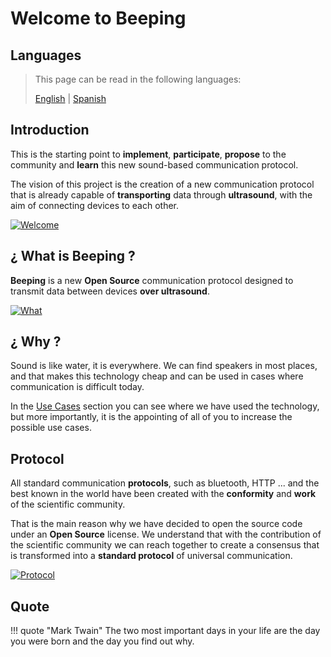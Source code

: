 # Welcome to Beeping

## Languages

> This page can be read in the following languages:
>  
> [English](https://en.beeping.land) | [Spanish](https://es.beeping.land)

## Introduction

This is the starting point to **implement**, **participate**, **propose** to the community and **learn** this new sound-based communication protocol.

The vision of this project is the creation of a new communication protocol that is already capable of **transporting** data through **ultrasound**, with the aim of connecting devices to each other.

[![Welcome](/assets/images/deck/beeping.001.jpeg)](/assets/images/deck/beeping.001.jpeg)

## ¿ What is Beeping ?

**Beeping** is a new **Open Source** communication protocol designed to transmit data between devices **over ultrasound**.

[![What](/assets/images/deck/beeping.003.jpeg)](/assets/images/deck/beeping.003.jpeg)

## ¿ Why ?

Sound is like water, it is everywhere. We can find speakers in most places, and that makes this technology cheap and can be used in cases where communication is difficult today.

In the [Use Cases](use-cases.md) section you can see where we have used the technology, but more importantly, it is the appointing of all of you to increase the possible use cases.

## Protocol

All standard communication **protocols**, such as bluetooth, HTTP ... and the best known in the world have been created with the **conformity** and **work** of the scientific community.

That is the main reason why we have decided to open the source code under an **Open Source** license. We understand that with the contribution of the scientific community we can reach together to create a consensus that is transformed into a **standard protocol** of universal communication.

[![Protocol](/assets/images/deck/beeping.004.jpeg)](/assets/images/deck/beeping.004.jpeg)

## Quote

!!! quote "Mark Twain"
    The two most important days in your life are the day you were born and the day you find out why.

